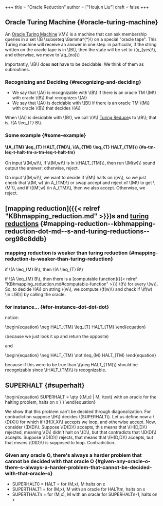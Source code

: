 +++
title = "Oracle Reduction"
author = ["Houjun Liu"]
draft = false
+++

## Oracle Turing Machine {#oracle-turing-machine}

An [Oracle Turing Machine](#oracle-turing-machine) \\(M\\) is a machine that can ask membership queries in a set \\(B \subseteq \Gamma^{\*}\\) on a special "oracle tape". This Turing machine will receive an answer in one step: in particular, if the string written on the oracle tape is in \\(B\\), then the state will be set to \\(q\_{yes}\\), and otherwise, we move to \\(q\_{no}\\)

Importantly, \\(B\\) does **not** have to be decidable. We think of them as subroutines.


### Recognizing and Deciding {#recognizing-and-deciding}

-   We say that \\(A\\) is recognizable with \\(B\\) if there is an oracle TM \\(M\\) with oracle \\(B\\) that recognizes \\(A\\)
-   We say that \\(A\\) is decidable with \\(B\\) if there is an oracle TM \\(M\\) with oracle \\(B\\) that decides \\(A\\)

When \\(A\\) is decidable with \\(B\\), we call \\(A\\) [Turing Reduce](#oracle-turing-machine)s to \\(B\\); that is, \\(A \leq\_{T} B\\).


### Some example {#some-example}


#### \\(A\_{TM} \leq\_{T} HALT\_{TM}\\), \\(A\_{TM} \leq\_{T} HALT\_{TM}\\) {#a-tm-leq-t-halt-tm-a-tm-leq-t-halt-tm}

On input \\((M,w)\\), if \\((M,w)\\) is in \\(HALT\_{TM}\\), then run \\(M(w)\\) sound output the answer; otherwise, reject.

On input \\((M,w)\\), we want to decide if \\(M\\) halts on \\(w\\), so we just check that \\((M, w) \in A\_{TM}\\) or swap accept and reject of \\(M\\) to get \\(M'\\), and if \\((M',w) \in A\_{TM}\\), then we also accept. Otherwise, we reject.


## [mapping reduction]({{< relref "KBhmapping_reduction.md" >}})s and [turing reductions](#oracle-turing-machine) {#mapping-reduction--kbhmapping-reduction-dot-md--s-and-turing-reductions--org98c8ddb}


### mapping reduction is weaker than turing reduction {#mapping-reduction-is-weaker-than-turing-reduction}

if \\(A \leq\_{M} B\\), then \\(A \leq\_{T} B\\)

if \\(A \leq\_{M} B\\), then there is a [computable function]({{< relref "KBhmapping_reduction.md#computable-function" >}}) \\(f\\) for every \\(w\\). So, to decide \\(A\\) on string \\(w\\), we compute \\(f(w)\\) and check if \\(f(w) \in L(B)\\) by calling the oracle.


### for instance... {#for-instance-dot-dot-dot}

notice:

\begin{equation}
\neg HALT\_{TM} \leq\_{T} HALT\_{TM}
\end{equation}

(because we just look it up and return the opposite)

and

\begin{equation}
\neg HALT\_{TM} \not \leq\_{M} HALT\_{TM}
\end{equation}

because if this were to be true than \\(\neg HALT\_{TM}\\) should be recognizable since \\(HALT\_{TM}\\) is recognizable.


## SUPERHALT {#superhalt}

\begin{equation}
SUPERHALT = \qty {(M,x) | M, \text{ with an oracle for the halting problem, halts on $x$ } }
\end{equation}

We show that this problem can't be decided through diagonalization. For contradiction suppose \\(H\\) decides \\(SUPERHALT\\). Let us define now a \\(D(X)\\) for which if \\(H(X,X)\\)  accepts we loop, and otherwise accept. Now, consider \\(D(D)\\). Suppose \\(D(D)\\) accepts, this means that \\(H(D,D)\\) rejected, meaning \\(D\\) didn't halt on \\(D\\), but that contradicts that \\(D(D)\\) accepts. Suppose \\(D(D)\\) rejects, that means that \\(H(D,D)\\) accepts, but that means \\(D(D)\\) is supposed to loop. Contradiction.


### Given any oracle O, there's always a harder problem that cannot be decided with that oracle O {#given-any-oracle-o-there-s-always-a-harder-problem-that-cannot-be-decided-with-that-oracle-o}

-   SUPERHALT0 = HALT = for (M,x), M halts on x
-   SUPERTHALT1 = for (M,x), M with an oracle for HALTtm, halts on x
-   SUPERTHALTn = for (M,x), M with an oracle for SUPERHALTn-1, halts on x

